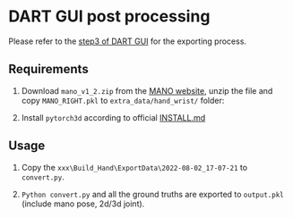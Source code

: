 # DART GUI post processing

Please refer to the [step3 of DART GUI](https://dart2022.github.io/)
for the exporting process.


## Requirements

1. Download `mano_v1_2.zip` from the [MANO website](https://mano.is.tue.mpg.de/), 
unzip the file and copy `MANO_RIGHT.pkl` to `extra_data/hand_wrist/` folder:

2. Install `pytorch3d` according to official [INSTALL.md](https://github.com/facebookresearch/pytorch3d/blob/main/INSTALL.md)

## Usage

1. Copy the `xxx\Build_Hand\ExportData\2022-08-02_17-07-21` to `convert.py`.

2. `Python convert.py` and all the ground truths are exported to `output.pkl` (include mano pose, 2d/3d joint).